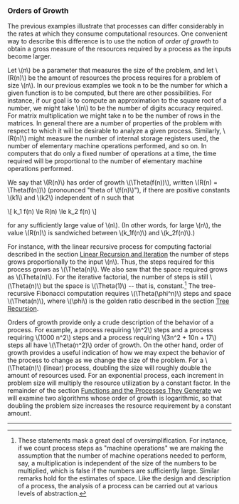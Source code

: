 ### Orders of Growth

The previous examples illustrate that processes can differ considerably in the rates at which they consume computational resources. One convenient way to describe this difference is to use the notion of *order of growth* to obtain a gross measure of the resources required by a process as the inputs become larger.

Let \\(n\\) be a parameter that measures the size of the problem, and let \\(R(n)\\) be the amount of resources the process requires for a problem of size \\(n\\). In our previous examples we took n to be the number for which a given function is to be computed, but there are other possibilities. For instance, if our goal is to compute an approximation to the square root of a number, we might take \\(n\\) to be the number of digits accuracy required. For matrix multiplication we might take n to be the number of rows in the matrices. In general there are a number of properties of the problem with respect to which it will be desirable to analyze a given process. Similarly, \\(R(n)\\) might measure the number of internal storage registers used, the number of elementary machine operations performed, and so on. In computers that do only a fixed number of operations at a time, the time required will be proportional to the number of elementary machine operations performed.

We say that \\(R(n)\\) has order of growth \\(\Theta(f(n))\\), written \\(R(n) = \Theta(f(n))\\) (pronounced "theta of \\(f(n)\\)"), if there are positive constants \\(k1\\) and \\(k2\\) independent of n such that 

\\[
k_1 f(n) \le R(n) \le k_2 f(n)
\\]

for any sufficiently large value of \\(n\\). (In other words, for large \\(n\\), the value \\(R(n)\\) is sandwiched between \\(k_1f(n)\\) and \\(k_2f(n)\\).)

For instance, with the linear recursive process for computing factorial described in the section [Linear Recursion and Iteration]() the number of steps grows proportionally to the input \\(n\\). Thus, the steps required for this process grows as \\(\Theta(n)\\). We also saw that the space required grows as \\(\Theta(n)\\). For the iterative factorial, the number of steps is still \\(\Theta(n)\\) but the space is \\(\Theta(1)\\) -- that is, constant.[^1] The tree-recursive Fibonacci computation requires \\(\Theta(\phi^n)\\) steps and space \\(\Theta(n)\\), where \\(\phi\\) is the golden ratio described in the section [Tree Recursion]().

Orders of growth provide only a crude description of the behavior of a process. For example, a process requiring \\(n^2\\) steps and a process requiring \\(1000 n^2\\) steps and a process requiring \\(3n^2 + 10n + 17\\) steps all have \\(\Theta(n^2)\\) order of growth. On the other hand, order of growth provides a useful indication of how we may expect the behavior of the process to change as we change the size of the problem. For a \\(\Theta(n)\\) (linear) process, doubling the size will roughly double the amount of resources used. For an exponential process, each increment in problem size will multiply the resource utilization by a constant factor. In the remainder of the section [Functions and the Processes They Generate]() we will examine two algorithms whose order of growth is logarithmic, so that doubling the problem size increases the resource requirement by a constant amount.

----

[^1]: These statements mask a great deal of oversimplification. For instance, if we count process steps as "machine operations" we are making the assumption that the number of machine operations needed to perform, say, a multiplication is independent of the size of the numbers to be multiplied, which is false if the numbers are sufficiently large. Similar remarks hold for the estimates of space. Like the design and description of a process, the analysis of a process can be carried out at various levels of abstraction. 





